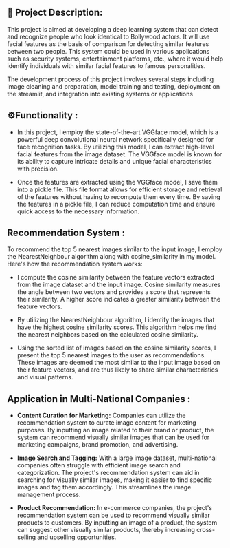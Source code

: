 ## 📌 Project Description:

This project is aimed at developing a deep learning system that can detect and recognize people who look identical to Bollywood actors. 
It will use facial features as the basis of comparison for detecting similar features between two people. 
This system could be used in various applications such as security systems, entertainment platforms, etc., 
where it would help identify individuals with similar facial features to famous personalities. 

The development process of this project involves several steps including image cleaning and preparation, model training and testing, 
deployment on the streamlit, and integration into existing systems or applications 

## ⚙️Functionality :
- In this project, I employ the state-of-the-art VGGface model, which is a powerful deep convolutional neural network specifically designed for face recognition tasks. By utilizing this model, I can extract high-level facial features from the image dataset. The VGGface model is known for its ability to capture intricate details and unique facial characteristics with precision.

- Once the features are extracted using the VGGface model, I save them into a pickle file. This file format allows for efficient storage and retrieval of the features without having to recompute them every time. By saving the features in a pickle file, I can reduce computation time and ensure quick access to the necessary information.

## <b>Recommendation System :</b>
To recommend the top 5 nearest images similar to the input image, I employ the NearestNeighbour algorithm along with cosine_similarity in my model. Here's how the recommendation system works:

- I compute the cosine similarity between the feature vectors extracted from the image dataset and the input image. Cosine similarity measures the angle between two vectors and provides a score that represents their similarity. A higher score indicates a greater similarity between the feature vectors.

- By utilizing the NearestNeighbour algorithm, I identify the images that have the highest cosine similarity scores. This algorithm helps me find the nearest neighbors based on the calculated cosine similarity.

- Using the sorted list of images based on the cosine similarity scores, I present the top 5 nearest images to the user as recommendations. These images are deemed the most similar to the input image based on their feature vectors, and are thus likely to share similar characteristics and visual patterns.

## <b>Application in Multi-National Companies :</b>
- <b>Content Curation for Marketing:</b> Companies can utilize the recommendation system to curate image content for marketing purposes. By inputting an image related to their brand or product, the system can recommend visually similar images that can be used for marketing campaigns, brand promotion, and advertising.

- <b>Image Search and Tagging:</b> With a large image dataset, multi-national companies often struggle with efficient image search and categorization. The project's recommendation system can aid in searching for visually similar images, making it easier to find specific images and tag them accordingly. This streamlines the image management process.

- <b>Product Recommendation:</b> In e-commerce companies, the project's recommendation system can be used to recommend visually similar products to customers. By inputting an image of a product, the system can suggest other visually similar products, thereby increasing cross-selling and upselling opportunities.
